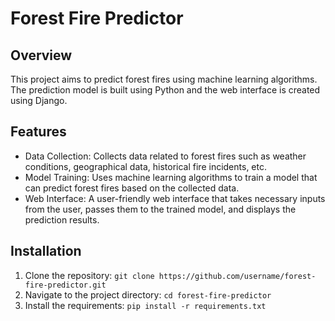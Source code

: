# Forest Fire Predictor

## Overview
This project aims to predict forest fires using machine learning algorithms. The prediction model is built using Python and the web interface is created using Django.

## Features
- Data Collection: Collects data related to forest fires such as weather conditions, geographical data, historical fire incidents, etc.
- Model Training: Uses machine learning algorithms to train a model that can predict forest fires based on the collected data.
- Web Interface: A user-friendly web interface that takes necessary inputs from the user, passes them to the trained model, and displays the prediction results.

## Installation
1. Clone the repository: `git clone https://github.com/username/forest-fire-predictor.git`
2. Navigate to the project directory: `cd forest-fire-predictor`
3. Install the requirements: `pip install -r requirements.txt`

